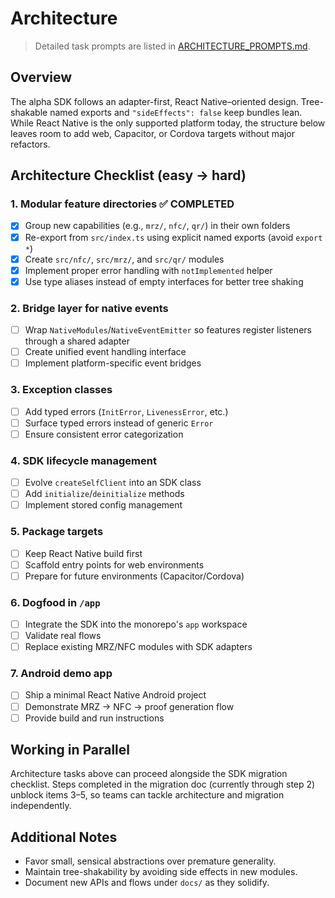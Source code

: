 # Architecture

> Detailed task prompts are listed in [ARCHITECTURE_PROMPTS.md](./ARCHITECTURE_PROMPTS.md).

## Overview

The alpha SDK follows an adapter-first, React Native–oriented design. Tree-shakable named exports and `"sideEffects": false` keep bundles lean. While React Native is the only supported platform today, the structure below leaves room to add web, Capacitor, or Cordova targets without major refactors.

## Architecture Checklist (easy → hard)

### 1. Modular feature directories ✅ COMPLETED

- [x] Group new capabilities (e.g., `mrz/`, `nfc/`, `qr/`) in their own folders
- [x] Re-export from `src/index.ts` using explicit named exports (avoid `export *`)
- [x] Create `src/nfc/`, `src/mrz/`, and `src/qr/` modules
- [x] Implement proper error handling with `notImplemented` helper
- [x] Use type aliases instead of empty interfaces for better tree shaking

### 2. Bridge layer for native events

- [ ] Wrap `NativeModules`/`NativeEventEmitter` so features register listeners through a shared adapter
- [ ] Create unified event handling interface
- [ ] Implement platform-specific event bridges

### 3. Exception classes

- [ ] Add typed errors (`InitError`, `LivenessError`, etc.)
- [ ] Surface typed errors instead of generic `Error`
- [ ] Ensure consistent error categorization

### 4. SDK lifecycle management

- [ ] Evolve `createSelfClient` into an SDK class
- [ ] Add `initialize`/`deinitialize` methods
- [ ] Implement stored config management

### 5. Package targets

- [ ] Keep React Native build first
- [ ] Scaffold entry points for web environments
- [ ] Prepare for future environments (Capacitor/Cordova)

### 6. Dogfood in `/app`

- [ ] Integrate the SDK into the monorepo's `app` workspace
- [ ] Validate real flows
- [ ] Replace existing MRZ/NFC modules with SDK adapters

### 7. Android demo app

- [ ] Ship a minimal React Native Android project
- [ ] Demonstrate MRZ → NFC → proof generation flow
- [ ] Provide build and run instructions

## Working in Parallel

Architecture tasks above can proceed alongside the SDK migration checklist. Steps completed in the migration doc (currently through step 2) unblock items 3–5, so teams can tackle architecture and migration independently.

## Additional Notes

- Favor small, sensical abstractions over premature generality.
- Maintain tree-shakability by avoiding side effects in new modules.
- Document new APIs and flows under `docs/` as they solidify.
